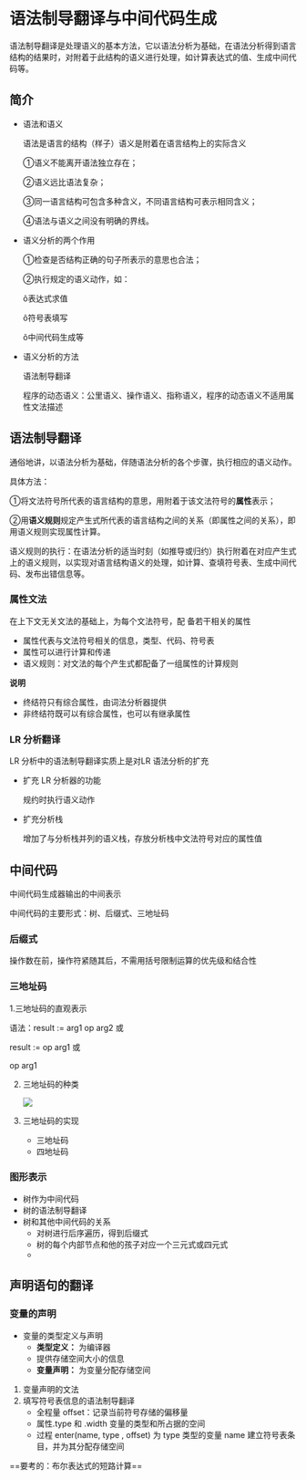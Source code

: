 # 语法制导翻译与中间代码生成

语法制导翻译是处理语义的基本方法，它以语法分析为基础，在语法分析得到语言结构的结果时，对附着于此结构的语义进行处理，如计算表达式的值、生成中间代码等。

## 简介

- 语法和语义

  语法是语言的结构（样子）语义是附着在语言结构上的实际含义

  ①语义不能离开语法独立存在；

  ②语义远比语法复杂；

  ③同一语言结构可包含多种含义，不同语言结构可表示相同含义；

  ④语法与语义之间没有明确的界线。

- 语义分析的两个作用

  ①检查是否结构正确的句子所表示的意思也合法；

  ②执行规定的语义动作，如：

  õ表达式求值

  õ符号表填写

  õ中间代码生成等

- 语义分析的方法

  语法制导翻译

  程序的动态语义：公里语义、操作语义、指称语义，程序的动态语义不适用属性文法描述

## 语法制导翻译

通俗地讲，以语法分析为基础，伴随语法分析的各个步骤，执行相应的语义动作。

具体方法：

①将文法符号所代表的语言结构的意思，用附着于该文法符号的**属性**表示；

②用**语义规则**规定产生式所代表的语言结构之间的关系（即属性之间的关系），即用语义规则实现属性计算。

语义规则的执行：在语法分析的适当时刻（如推导或归约）执行附着在对应产生式上的语义规则，以实现对语言结构语义的处理，如计算、查填符号表、生成中间代码、发布出错信息等。

### 属性文法

在上下文无关文法的基础上，为每个文法符号，配 备若干相关的属性

- 属性代表与文法符号相关的信息，类型、代码、符号表
- 属性可以进行计算和传递
- 语义规则：对文法的每个产生式都配备了一组属性的计算规则

**说明**

- 终结符只有综合属性，由词法分析器提供
- 非终结符既可以有综合属性，也可以有继承属性



### LR 分析翻译

LR 分析中的语法制导翻译实质上是对LR 语法分析的扩充

- 扩充 LR 分析器的功能

  规约时执行语义动作

- 扩充分析栈

  增加了与分析栈并列的语义栈，存放分析栈中文法符号对应的属性值

## 中间代码

中间代码生成器输出的中间表示

中间代码的主要形式：树、后缀式、三地址码

### 后缀式

操作数在前，操作符紧随其后，不需用括号限制运算的优先级和结合性

### 三地址码

1.三地址码的直观表示

语法：result := arg1 op arg2 或

  result := op arg1 或 

  op arg1

2. 三地址码的种类

   ![](http://media.sumblog.cn/img/20190530171524.png-min_pic)

3. 三地址码的实现

   - 三地址码
   - 四地址码

### 图形表示

- 树作为中间代码
- 树的语法制导翻译
- 树和其他中间代码的关系
  - 对树进行后序遍历，得到后缀式
  - 树的每个内部节点和他的孩子对应一个三元式或四元式
  - 





## 声明语句的翻译

### 变量的声明

- 变量的类型定义与声明
  - **类型定义：** 为编译器
  - 提供存储空间大小的信息
  - **变量声明：** 为变量分配存储空间

1. 变量声明的文法
2. 填写符号表信息的语法制导翻译
   - 全程量 offset：记录当前符号存储的偏移量
   - 属性.type 和 .width 变量的类型和所占据的空间
   - 过程 enter(name, type , offset) 为 type 类型的变量 name 建立符号表条目，并为其分配存储空间







==要考的：布尔表达式的短路计算==

